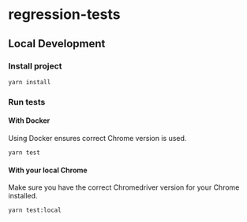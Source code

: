 # regression-tests

## Local Development

### Install project
```
yarn install
```

### Run tests
#### With Docker
Using Docker ensures correct Chrome version is used.
```
yarn test
```

#### With your local Chrome
Make sure you have the correct Chromedriver version for your Chrome installed.
```
yarn test:local
```
